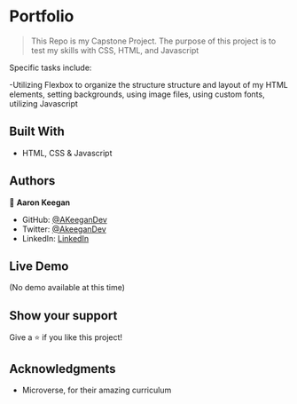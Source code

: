 # Portfolio

> This Repo is my Capstone Project. The purpose of this project is to test my skills with CSS, HTML, and Javascript

Specific tasks include:

-Utilizing Flexbox to organize the structure structure and layout of my HTML elements, setting backgrounds, using image files, using custom fonts, utilizing Javascript


## Built With

- HTML, CSS & Javascript


## Authors

👤 **Aaron Keegan**

- GitHub: [@AKeeganDev](https://github.com/AKeeganDev)
- Twitter: [@AkeeganDev](https://twitter.com/AkeeganDev)
- LinkedIn: [LinkedIn](https://linkedin.com/in/AKeeganDev)


## Live Demo

(No demo available at this time)

## Show your support

Give a ⭐️ if you like this project!

## Acknowledgments

- Microverse, for their amazing curriculum

